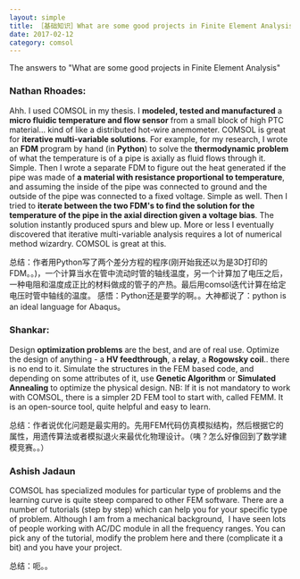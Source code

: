 ```yaml
---
layout: simple
title: ［基础知识］What are some good projects in Finite Element Analysis
date: 2017-02-12
category: comsol
---
```


The answers to "What are some good projects in Finite Element Analysis"

### Nathan Rhoades:
Ahh. I used COMSOL in my thesis. I **modeled, tested and manufactured** a **micro fluidic temperature and flow sensor** from a small block of high PTC material... kind of like a distributed hot-wire anemometer.
COMSOL is great for **iterative multi-variable solutions**. For example, for my research, I wrote an **FDM** program by hand (in **Python**) to solve the **thermodynamic problem** of what the temperature is of a pipe is axially as fluid flows through it. Simple.
Then I wrote a separate FDM to figure out the heat generated if the pipe was made of **a material with resistance proportional to temperature**, and assuming the inside of the pipe was connected to ground and the outside of the pipe was connected to a fixed voltage. Simple as well.
Then I tried to **iterate between the two FDM's to find the solution for the temperature of the pipe in the axial direction given a voltage bias**. The solution instantly produced spurs and blew up. More or less I eventually discovered that iterative multi-variable analysis requires a lot of numerical method wizardry.
COMSOL is great at this.

总结：作者用Python写了两个差分方程的程序(刚开始我还以为是3D打印的FDM。。)，一个计算当水在管中流动时管的轴线温度，另一个计算加了电压之后，一种电阻和温度成正比的材料做成的管子的产热。最后用comsol迭代计算在给定电压时管中轴线的温度。
感悟：Python还是要学的啊。。大神都说了：python is an ideal language for Abaqus。

### Shankar:
Design **optimization problems** are the best, and are of real use.
Optimize the design of anything - a **HV feedthrough**, a **relay**, a **Rogowsky coil**.. there is no end to it.
Simulate the structures in the FEM based code, and depending on some attributes of it, use **Genetic Algorithm** or **Simulated Annealing** to optimize the physical design.
NB: If it is not mandatory to work with COMSOL, there is a simpler 2D FEM tool to start with, called FEMM. It is an open-source tool, quite helpful and easy to learn.

总结：作者说优化问题是最实用的。先用FEM代码仿真模拟结构，然后根据它的属性，用遗传算法或者模拟退火来最优化物理设计。（咦？怎么好像回到了数学建模竞赛。。）

### Ashish Jadaun
COMSOL has specialized modules for particular type of problems and the learning curve is quite steep compared to other FEM software. There are a number of tutorials (step by step) which can help you for your specific type of problem. Although I am from a mechanical background,  I have seen lots of people working with AC/DC module in all the frequency ranges. You can pick any of the tutorial, modify the problem here and there (complicate it a bit) and you have your project.

总结：呃。。
